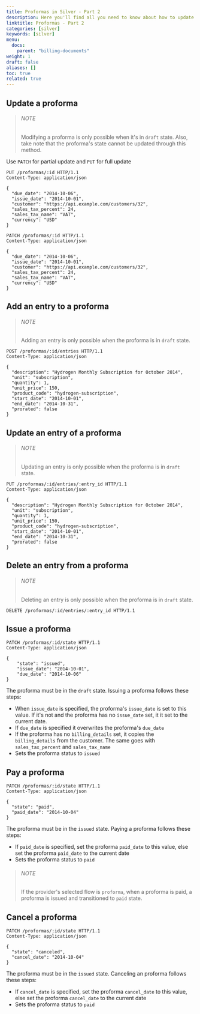 ```yaml
---
title: Proformas in Silver - Part 2
description: Here you'll find all you need to know about how to update a proforma, how to modify/update/delete an entry, how to issue a proforma and how to pay or cancel one, as well as details about how automated proformas are generated.
linktitle: Proformas - Part 2
categories: [silver]
keywords: [silver]
menu:
  docs:
    parent: "billing-documents"
weight: 1
draft: false
aliases: []
toc: true
related: true
---
```


## Update a proforma

> ###### NOTE
>
> Modifying a proforma is only possible when it's in `draft` state. Also, take note that the proforma's state cannot be updated through this method.

Use `PATCH` for partial update and `PUT` for full update

``` http
PUT /proformas/:id HTTP/1.1
Content-Type: application/json

{
  "due_date": "2014-10-06",
  "issue_date": "2014-10-01",
  "customer": "https://api.example.com/customers/32",
  "sales_tax_percent": 24,
  "sales_tax_name": "VAT",
  "currency": "USD"
}
```

``` http
PATCH /proformas/:id HTTP/1.1
Content-Type: application/json

{
  "due_date": "2014-10-06",
  "issue_date": "2014-10-01",
  "customer": "https://api.example.com/customers/32",
  "sales_tax_percent": 24,
  "sales_tax_name": "VAT",
  "currency": "USD"
}
```

## Add an entry to a proforma

> ###### NOTE
>
> Adding an entry is only possible when the proforma is in `draft` state.

``` http
POST /proformas/:id/entries HTTP/1.1
Content-Type: application/json

{
  "description": "Hydrogen Monthly Subscription for October 2014",
  "unit": "subscription",
  "quantity": 1,
  "unit_price": 150,
  "product_code": "hydrogen-subscription",
  "start_date": "2014-10-01",
  "end_date": "2014-10-31",
  "prorated": false
}
```

## Update an entry of a proforma

> ###### NOTE
>
> Updating an entry is only possible when the proforma is in `draft` state.

``` http
PUT /proformas/:id/entries/:entry_id HTTP/1.1
Content-Type: application/json

{
  "description": "Hydrogen Monthly Subscription for October 2014",
  "unit": "subscription",
  "quantity": 1,
  "unit_price": 150,
  "product_code": "hydrogen-subscription",
  "start_date": "2014-10-01",
  "end_date": "2014-10-31",
  "prorated": false
}
```

## Delete an entry from a proforma

> ###### NOTE
>
> Deleting an entry is only possible when the proforma is in `draft` state.

``` http
DELETE /proformas/:id/entries/:entry_id HTTP/1.1
```

## Issue a proforma

``` http
PATCH /proformas/:id/state HTTP/1.1
Content-Type: application/json

{
    "state": "issued",
    "issue_date": "2014-10-01",
    "due_date": "2014-10-06"
}
```

The proforma must be in the `draft` state.
Issuing a proforma follows these steps:

* When `issue_date` is specified, the proforma's `issue_date` is set to this value. If it's not and the proforma has no `issue_date` set, it it set to the current date.
* If `due_date` is specified it overwrites the proforma's `due_date`
* If the proforma has no `billing_details` set, it copies the `billing_details` from the customer. The same goes with `sales_tax_percent` and `sales_tax_name`
* Sets the proforma status to `issued`

## Pay a proforma

``` http
PATCH /proformas/:id/state HTTP/1.1
Content-Type: application/json

{
  "state": "paid",
  "paid_date": "2014-10-04"
}
```

The proforma must be in the `issued` state.
Paying a proforma follows these steps:

* If `paid_date` is specified, set the proforma `paid_date` to this value, else set the proforma `paid_date` to the current date
* Sets the proforma status to `paid`

> ###### NOTE
>
> If the provider's selected flow is `proforma`, when a proforma is paid, a proforma is issued and transitioned to `paid` state.

## Cancel a proforma

``` http
PATCH /proformas/:id/state HTTP/1.1
Content-Type: application/json

{
  "state": "canceled",
  "cancel_date": "2014-10-04"
}
```

The proforma must be in the `issued` state.
Canceling an proforma follows these steps:

* If `cancel_date` is specified, set the proforma `cancel_date` to this value, else set the proforma `cancel_date` to the current date
* Sets the proforma status to `paid`
